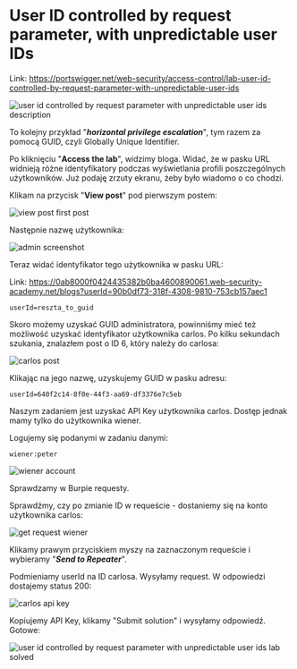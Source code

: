 # User ID controlled by request parameter, with unpredictable user IDs

Link: https://portswigger.net/web-security/access-control/lab-user-id-controlled-by-request-parameter-with-unpredictable-user-ids

![user id controlled by request parameter with unpredictable user ids description](https://www.dropbox.com/scl/fi/vfc35k8zfxftwvvdgywci/pb-CFOJElshCD.png?rlkey=r0f84ipnxs21nw5maoriiqvhw&raw=1)

To kolejny przykład "***horizontal privilege escalation***", tym razem za pomocą GUID, czyli Globally Unique Identifier.

Po kliknięciu "**Access the lab**", widzimy bloga. Widać, że w pasku URL widnieją różne identyfikatory podczas wyświetlania profili poszczególnych użytkowników. Już podaję zrzuty ekranu, żeby było wiadomo o co chodzi.

Klikam na przycisk "**View post**" pod pierwszym postem:

![view post first post](https://www.dropbox.com/scl/fi/iu46dfk55muvwyd14y7yc/pb-SVvCOLE0iB.png?rlkey=do1o444ica7dynhe4uhdpllw7&raw=1)



Następnie nazwę użytkownika:

![admin screenshot](https://www.dropbox.com/scl/fi/ojhvk1ox2wp5iwceeyqlq/pb-RhcWVo84UT.png?rlkey=p55gmtsapkhn6p1l03o7hfvia&raw=1)


Teraz widać identyfikator tego użytkownika w pasku URL:

Link: https://0ab8000f0424435382b0ba4600890061.web-security-academy.net/blogs?userId=90b0df73-318f-4308-9810-753cb157aec1

```
userId=reszta_to_guid
```


Skoro możemy uzyskać GUID administratora, powinniśmy mieć też możliwość uzyskać identyfikator użytkownika carlos. Po kilku sekundach szukania, znalazłem post o ID 6, który należy do carlosa:

![carlos post](https://www.dropbox.com/scl/fi/2i5zzsj0cl44bgebiqtov/pb-TIgSNupn4h.png?rlkey=ks7mayagfjypsr7nmrngmh92p&raw=1)



Klikając na jego nazwę, uzyskujemy GUID w pasku adresu:
```
userId=640f2c14-8f0e-44f3-aa69-df3376e7c5eb
```


Naszym zadaniem jest uzyskać API Key użytkownika carlos. Dostęp jednak mamy tylko do użytkownika wiener.

Logujemy się podanymi w zadaniu danymi: 
```
wiener:peter
```

![wiener account](https://www.dropbox.com/scl/fi/2z3jx3wyd0iu634wnfzex/pb-guTJ9Ex4io.png?rlkey=syfyrl22obffetgbtw3s3jdg7&raw=1)

Sprawdzamy w Burpie requesty.

Sprawdźmy, czy po zmianie ID w requeście - dostaniemy się na konto użytkownika carlos:

![get request wiener](https://www.dropbox.com/scl/fi/ddfw2xag0mfw4xw2aminc/pb-dNeQXu7IfA.png?rlkey=6ovb92fzrn60b7quq02dmnpmy&raw=1)


Klikamy prawym przyciskiem myszy na zaznaczonym requeście i wybieramy "***Send to Repeater***".

Podmieniamy userId na ID carlosa. Wysyłamy request. W odpowiedzi dostajemy status 200:

![carlos api key](https://www.dropbox.com/scl/fi/gh4gb6mjdwwrrefgylium/pb-Iio5TQ6li9.png?rlkey=5kapj8fl0gvduujyz0h4m36es&raw=1)


Kopiujemy API Key, klikamy "Submit solution" i wysyłamy odpowiedź. Gotowe:

![user id controlled by request parameter with unpredictable user ids lab solved](https://www.dropbox.com/scl/fi/qfy51txr3cx8qogqn4gv1/pb-5jnlH1q3hb.png?rlkey=adprw73574yfezbujlo6zrqmm&raw=1)

